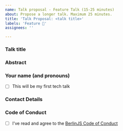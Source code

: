 ```yaml
---
name: Talk proposal - Feature Talk (15-25 minutes)
about: Propose a longer talk. Maximum 25 minutes.
title: 'Talk Proposal: <talk title>'
labels: 'Feature 🎤'
assignees: ''

---
```


### Talk title

### Abstract 

<!-- Try to stick to 500 characters (about two tweets :bird:). If you know already, please let us know how long the talk will be as this helps us plan the meetups. -->

### Your name (and pronouns)

<!-- First-time speakers are automatically moved to the top of our waitlist and we're able to offer additional support with abstract writing, slide prep, run-throughs or whatever else you may need. So if this'll be your first talk, let us know! -->

- [ ] This will be my first tech talk

### Contact Details

<!-- We'll mostly use this issue for communication. But it might help to leave your Twitter, Github, BerlinJS Slack or e-mail. Please let us know if we should a link to your Twitter account or website on our page. -->

### Code of Conduct

<!-- We expect all of our speakers to uphold our Code of Conduct, so please take a minute to read through it. -->

- [ ] I've read and agree to the [BerlinJS Code of Conduct](http://berlincodeofconduct.org/)
